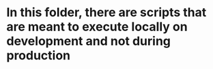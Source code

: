 # In this folder, there are scripts that are meant to execute locally on development and not during production